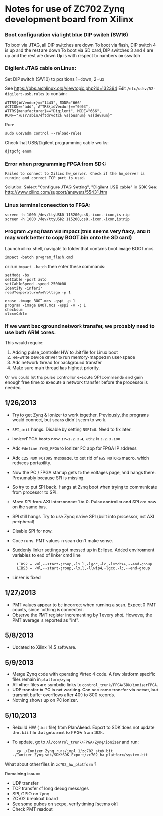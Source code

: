 # Notes for use of ZC702 Zynq development board from Xilinx

### Boot configuration via light blue DIP switch (SW16)
To boot via JTAG, all DIP switches are down
To boot via flash, DIP switch 4 is up and the rest are down
To boot via SD card, DIP switches 3 and 4 are up and the rest are down
Up is with respect to numbers on sswitch

### Digilent JTAG cable on Linux:
Set DIP switch (SW10) to positions 1=down, 2=up

See https://bbs.archlinux.org/viewtopic.php?id=132394
Edit `/etc/udev/52-digilent-usb.rules` to contain:

    ATTRS{idVendor}=="1443", MODE="666"
    ACTION=="add", ATTRS{idVendor}=="0403", ATTRS{manufacturer}=="Digilent", MODE="666", RUN+="/usr/sbin/dftdrvdtch %s{busnum} %s{devnum}"

Run:

    sudo udevadm control --reload-rules

Check that USB/Digilent programming cable works:

    djtgcfg enum

### Error when programming FPGA from SDK:

    Failed to connect to Xilinx hw_server. Check if the hw_server is running and correct TCP port is used.

Solution:
Select "Configure JTAG Setting", "Digilent USB cable" in SDK
See: http://www.xilinx.com/support/answers/55431.htm

### Linux terminal coneection to FPGA:

    screen -h 1000 /dev/ttyUSB0 115200,cs8,-ixon,-ixon,istrip
    screen -h 1000 /dev/ttyUSB2 115200,cs8,-ixon,-ixon,istrip

### Program Zynq flash via impact (this seems very flaky, and it may work better to copy BOOT.bin onto the SD card)

Launch xilinx shell, navigate to folder that contains boot image BOOT.mcs

    impact -batch program_flash.cmd

or run `impact -batch`
then enter these commands:

    setMode -bs
    setCable -port auto
    setCableSpeed -speed 2500000
    Identify -inferir
    readTemperatureAndVoltage -p 1

    erase -image BOOT.mcs -qspi -p 1
    program -image BOOT.mcs -qspi -v -p 1
    checksum
    closeCable

### If we want background network transfer, we probably need to use both ARM cores.
This would require:

1. Adding pulse_controller HW to .bit file for Linux boot
2. Re-write device driver to run memory-mapped in user-space
3. Add network thread for background transfer
4. Make sure main thread has highest priority.

Or we could let the pulse controller execute SPI commands and
gain enough free time to execute a network transfer before the processor is needed.

## 1/26/2013

* Try to get Zynq & Ionizer to work together.
  Previously, the programs would connect, but scans didn't seem to work.

* `SPI_init` hangs. Disable by setting `NSPI=0`. Need to fix later.
* ionizerFPGA boots now. `IP=1.2.3.4`, `eth2` is `1.2.3.100`

* Add `#define ZYNQ_FPGA` to Ionizer PC app for FPGA IP address
* Add `C2S_NUM_MOTORS` message, to get rid of `HAS_MOTORS` macro,
  which reduces portability.
* Now the PC / FPGA startup gets to the voltages page, and hangs there.
  Presumably because SPI is missing.
* So try to put SPI back. Hangs at Zynq boot when trying to communicate
  from processor to SPI.
* Move SPI from AXI interconnect 1 to 0. Pulse controller and SPI are now
  on the same bus.
* SPI still hangs. Try to use Zynq native SPI (built into processor,
  not AXI peripheral).

* Disable SPI for now.
* Code runs.  PMT values in scan don't make sense.

* Suddenly linker settings got messed up in Eclipse.
  Added environment variables to end of linker cmd line

        LIBS2 = -Wl,--start-group,-lxil,-lgcc,-lc,-lstdc++,--end-group
        LIBS3 = -Wl,--start-group,-lxil,-llwip4,-lgcc,-lc,--end-group

* Linker is fixed.

## 1/27/2013
* PMT values appear to be incorrect when running a scan.
  Expect 0 PMT counts, since nothing is connected.
* Observe the PMT register incrementing by 1 every shot.
  However, the PMT average is reported as "inf".

## 5/8/2013
* Updated to Xilinx 14.5 software.

## 5/9/2013
* Merge Zynq code with operating Virtex 4 code.
  A few platform specific files remain in `platform/zynq`
* All other files are symbolic links to `control_trunk/FPGA/SDK/ionizerFPGA`.
* UDP transfer to PC is not working. Can see some transfer via netcat,
  but transmit buffer overflows after 400 to 800 records.
* Nothing shows up on PC ionizer.

## 5/10/2013
* Rebuild HW (`.bit` file) from PlanAhead. Export to SDK does not update the
  `.bit` file that gets sent to FPGA from SDK.
* To update, go to `Al/control_trunk/FPGA/Zynq/ionizer` and run:

        cp ./Ionizer_Zynq.runs/impl_1/zc702_stub.bit ./Ionizer_Zynq.sdk/SDK/SDK_Export/zc702_hw_platform/system.bit

What about other files in `zc702_hw_platform` ?

Remaining issues:
* UDP transfer
* TCP transfer of long debug messages
* SPI, GPIO on Zynq
* ZC702 breakout board
* See some pulses on scope, verify timing [seems ok]
* Check PMT readout
